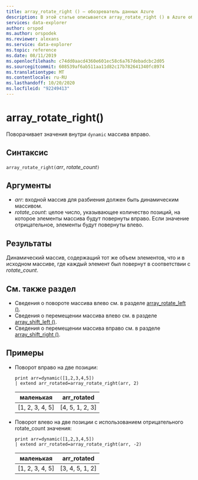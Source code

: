 ```yaml
---
title: array_rotate_right () — обозреватель данных Azure
description: В этой статье описывается array_rotate_right () в Azure обозреватель данных.
services: data-explorer
author: orspod
ms.author: orspodek
ms.reviewer: alexans
ms.service: data-explorer
ms.topic: reference
ms.date: 08/11/2019
ms.openlocfilehash: c74dd0aacd4360e601ec58c6a767debadcbc2d05
ms.sourcegitcommit: 608539af6ab511aa11d82c17b782641340fc8974
ms.translationtype: MT
ms.contentlocale: ru-RU
ms.lasthandoff: 10/20/2020
ms.locfileid: "92249413"
---
```

# <a name="array_rotate_right"></a>array_rotate_right()

Поворачивает значения внутри `dynamic` массива вправо.

## <a name="syntax"></a>Синтаксис

`array_rotate_right(`*arr*, *rotate_count*`)`

## <a name="arguments"></a>Аргументы

* *arr*: входной массив для разбиения должен быть динамическим массивом.
* *rotate_count*: целое число, указывающее количество позиций, на которое элементы массива будут повернуты вправо. Если значение отрицательное, элементы будут повернуты влево.

## <a name="returns"></a>Результаты

Динамический массив, содержащий тот же объем элементов, что и в исходном массиве, где каждый элемент был повернут в соответствии с *rotate_count*.

## <a name="see-also"></a>См. также раздел

* Сведения о повороте массива влево см. в разделе [array_rotate_left ()](array_rotate_leftfunction.md).
* Сведения о перемещении массива влево см. в разделе [array_shift_left ()](array_shift_leftfunction.md).
* Сведения о перемещении массива вправо см. в разделе [array_shift_right ()](array_shift_rightfunction.md).

## <a name="examples"></a>Примеры

* Поворот вправо на две позиции:

    <!-- csl: https://help.kusto.windows.net:443/Samples -->
    ```kusto
    print arr=dynamic([1,2,3,4,5]) 
    | extend arr_rotated=array_rotate_right(arr, 2)
    ```
    
    |маленькая|arr_rotated|
    |---|---|
    |[1, 2, 3, 4, 5]|[4, 5, 1, 2, 3]|

* Поворот влево на две позиции с использованием отрицательного rotate_count значения:

    <!-- csl: https://help.kusto.windows.net:443/Samples -->
    ```kusto
    print arr=dynamic([1,2,3,4,5]) 
    | extend arr_rotated=array_rotate_right(arr, -2)
    ```
    
    |маленькая|arr_rotated|
    |---|---|
    |[1, 2, 3, 4, 5]|[3, 4, 5, 1, 2]|
